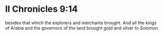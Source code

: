 # II Chronicles 9:14

besides that which the explorers and merchants brought. And all the kings of Arabia and the governors of the land brought gold and silver to Solomon.
